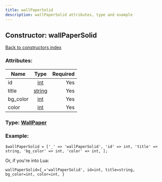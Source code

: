 ```yaml
---
title: wallPaperSolid
description: wallPaperSolid attributes, type and example
---
```

## Constructor: wallPaperSolid  
[Back to constructors index](index.md)



### Attributes:

| Name     |    Type       | Required |
|----------|:-------------:|---------:|
|id|[int](../types/int.md) | Yes|
|title|[string](../types/string.md) | Yes|
|bg\_color|[int](../types/int.md) | Yes|
|color|[int](../types/int.md) | Yes|



### Type: [WallPaper](../types/WallPaper.md)


### Example:

```
$wallPaperSolid = ['_' => 'wallPaperSolid', 'id' => int, 'title' => string, 'bg_color' => int, 'color' => int, ];
```  

Or, if you're into Lua:  


```
wallPaperSolid={_='wallPaperSolid', id=int, title=string, bg_color=int, color=int, }

```


